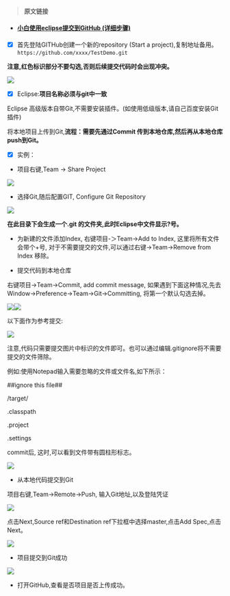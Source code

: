 > #### 原文链接

* #### [小白使用eclipse提交到GitHub \(详细步骤\)](https://blog.csdn.net/bendanany/article/details/78891804)
* [x] 首先登陆GITHub创建一个新的repository \(Start a project\),复制地址备用。`https://github.com/xxxx/TestDemo.git`

**注意,红色标识部分不要勾选,否则后续提交代码时会出现冲突。**

![](/assets/g1.png)

* [x] Eclipse:**项目名称必须与git中一致**

Eclipse 高级版本自带Git,不需要安装插件。\(如使用低级版本,请自己百度安装Git插件\)

将本地项目上传到Git,**流程：需要先通过Commit 传到本地仓库,然后再从本地仓库push到Git。**

* [x] 实例：

* 项目右键,Team -&gt; Share Project

![](/assets/g2.png)

* 选择Git,随后配置GIT, Configure Git Repository

![](/assets/g3.png)

**在此目录下会生成一个.git 的文件夹,此时Eclipse中文件显示?号。**

* 为新建的文件添加Index, 右键项目-＞Team-&gt;Add to Index, 这里将所有文件会带个+号, 对于不需要提交的文件,可以通过右键-&gt;Team-&gt;Remove from Index 移除。

* 提交代码到本地仓库

右键项目-&gt;Team-&gt;Commit,  add commit message, 如果遇到下面这种情况,先去Window-&gt;Preference-&gt;Team-&gt;Git-&gt;Committing, 将第一个默认勾选去掉。

![](/assets/g5.png)![](/assets/g6.png)

以下面作为参考提交:

![](/assets/g7.png)

注意,代码只需要提交图片中标识的文件即可。也可以通过编辑.gitignore将不需要提交的文件筛除。

例如:使用Notepad输入需要忽略的文件或文件名,如下所示：

\#\#ignore this file\#\#

/target/

.classpath

.project

.settings

commit后, 这时,可以看到文件带有圆柱形标志。

![](/assets/k10.png)

* 从本地代码提交到Git

项目右键,Team-&gt;Remote-&gt;Push, 输入Git地址,以及登陆凭证

![](/assets/g8.png)

点击Next,Source ref和Destination ref下拉框中选择master,点击Add Spec,点击Next。

![](/assets/g9t.png)

* 项目提交到Git成功

![](/assets/g10.png)

* 打开GitHub,查看是否项目是否上传成功。



